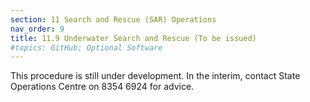 ```yaml
---
section: 11 Search and Rescue (SAR) Operations
nav_order: 9
title: 11.9 Underwater Search and Rescue (To be issued)
#topics: GitHub; Optional Software
---
```


This procedure is still under development. In the interim, contact State Operations Centre on 8354 6924 for advice.